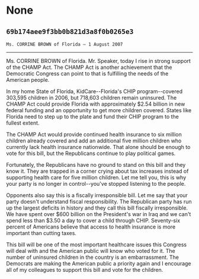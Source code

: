 # None
## `69b174aee9f3bb0b821d3a8f0b0265e3`
`Ms. CORRINE BROWN of Florida — 1 August 2007`

---


Ms. CORRINE BROWN of Florida. Mr. Speaker, today I rise in strong 
support of the CHAMP Act. The CHAMP Act is another achievement that the 
Democratic Congress can point to that is fulfilling the needs of the 
American people.

In my home State of Florida, KidCare--Florida's CHIP program--covered 
303,595 children in 2006, but 718,603 children remain uninsured. The 
CHAMP Act could provide Florida with approximately $2.54 billion in new 
federal funding and an opportunity to get more children covered. States 
like Florida need to step up to the plate and fund their CHIP program 
to the fullest extent.

The CHAMP Act would provide continued health insurance to six million 
children already covered and add an additional five million children 
who currently lack health insurance nationwide. That alone should be 
enough to vote for this bill, but the Republicans continue to play 
political games.

Fortunately, the Republicans have no ground to stand on this bill and 
they know it. They are trapped in a corner crying about tax increases 
instead of supporting health care for five million children. Let me 
tell you, this is why your party is no longer in control--you've 
stopped listening to the people.

Opponents also say this is a fiscally irresponsible bill. Let me say 
that your party doesn't understand fiscal responsibility. The 
Republican party has run up the largest deficits in history and they 
call this bill fiscally irresponsible. We have spent over $600 billion 
on the President's war in Iraq and we can't spend less than $3.50 a day 
to cover a child through CHIP. Seventy-six percent of Americans believe 
that access to health insurance is more important than cutting taxes.

This bill will be one of the most important healthcare issues this 
Congress will deal with and the American public will know who voted for 
it. The number of uninsured children in the country is an 
embarrassment. The Democrats are making the American public a priority 
again and I encourage all of my colleagues to support this bill and 
vote for the children.